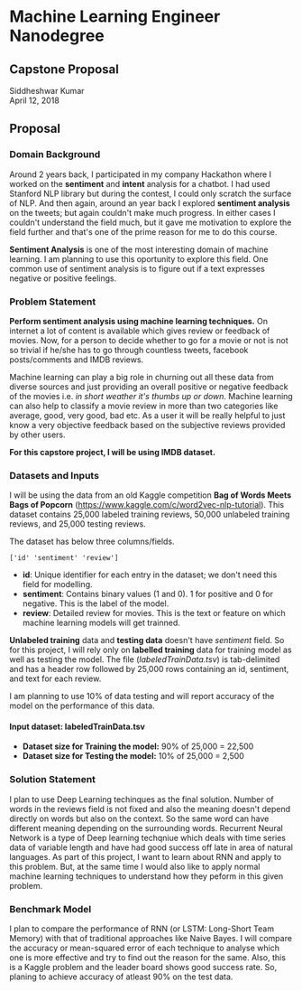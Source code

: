 # Machine Learning Engineer Nanodegree
## Capstone Proposal
Siddheshwar Kumar  
April 12, 2018

## Proposal


### Domain Background

Around 2 years back, I participated in my company Hackathon where I worked on the **sentiment** and **intent** analysis for a chatbot. I had used Stanford NLP library but during the contest, I could only scratch the surface of NLP. And then again, around an year back I explored **sentiment analysis** on the tweets; but again couldn't make much progress. In either cases I couldn't understand the field much, but it gave me motivation to explore the field further and that's one of the prime reason for me to do this course.

**Sentiment Analysis** is one of the most interesting domain of machine learning. I am planning to use this oportunity to explore this field. One common use of sentiment analysis is to figure out if a text expresses negative or positive feelings. 

### Problem Statement

**Perform sentiment analysis using machine learning techniques.** On internet a lot of content is available which gives review or feedback of movies. Now, for a person to decide whether to go for a movie or not is not so trivial if he/she has to go through 
countless tweets, facebook posts/comments and IMDB reviews. 

Machine learning can play a big role in churning out all these data from diverse sources and just providing an overall positive or negative feedback of the movies i.e. *in short weather it's thumbs up or down*. Machine learning can also help to classify a movie review in more than two categories like average, good, very good, bad etc. As a user it will be really helpful to just know a very objective feedback based on the subjective reviews provided by other users.

**For this capstore project, I will be using IMDB dataset.**

### Datasets and Inputs

I will be using the data from an old Kaggle competition **Bag of Words Meets Bags of Popcorn** (https://www.kaggle.com/c/word2vec-nlp-tutorial). This dataset contains 25,000 labeled training reviews, 50,000 unlabeled training reviews, and 25,000 testing reviews. 

The dataset has below three columns/fields.
```
['id' 'sentiment' 'review']
```

- **id**: Unique identifier for each entry in the dataset; we don't need this field for modelling. 
- **sentiment**: Contains binary values (1 and 0). 1 for positive and 0 for negative. This is the label of the model. 
- **review**: Detailed review for movies. This is the text or feature on which machine learning models will get trainned. 

**Unlabeled training** data and **testing data** doesn't have _sentiment_ field. So for this project, I will rely only on **labelled training** data for training model as well as testing the model. The file (*labeledTrainData.tsv*) is tab-delimited and has a header row followed by 25,000 rows containing an id, sentiment, and text for each review.  

I am planning to use 10% of data testing and will report accuracy of the model on the performance of this data.

#### Input dataset: labeledTrainData.tsv
- **Dataset size for Training the model:** 90% of 25,000 = 22,500
- **Dataset size for Testing the model:** 10% of 25,000 = 2,500


### Solution Statement

I plan to use Deep Learning techinques as the final solution. Number of words in the reviews field is not fixed and also the meaning doesn't depend directly on words but also on the context. So the same word can have different meaning depending on the surrounding words. Recurrent Neural Network is a type of Deep learning techqniue which deals with time series data of variable length and have had good success off late in area of natural languages. As part of this project, I want to learn about RNN and apply to this problem. But, at the same time I would also like to apply normal machine learning techniques to understand how they peform in this given problem. 


### Benchmark Model

I plan to compare the performance of RNN (or LSTM: Long-Short Team Memory) with that of traditional approaches like Naive Bayes. I will compare the accuracy or mean-squared error of each technique to analyse which one is more effective and try to find out the reason for the same. Also, this is a Kaggle problem and the leader board shows good success rate. So, planing to achieve accuracy of atleast 90% on the test data. 



